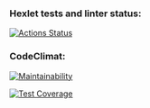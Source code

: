 ### Hexlet tests and linter status:
[![Actions Status](https://github.com/SvetlanaPeskova/frontend-project-44/actions/workflows/hexlet-check.yml/badge.svg)](https://github.com/SvetlanaPeskova/frontend-project-44/actions)

### CodeClimat:
[![Maintainability](https://api.codeclimate.com/v1/badges/ab2c5e752515b214c304/maintainability)](https://codeclimate.com/github/SvetlanaPeskova/frontend-project-44/maintainability)

[![Test Coverage](https://api.codeclimate.com/v1/badges/ab2c5e752515b214c304/test_coverage)](https://codeclimate.com/github/SvetlanaPeskova/frontend-project-44/test_coverage)